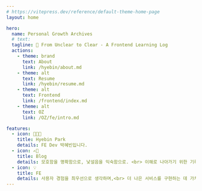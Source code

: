```yaml
---
# https://vitepress.dev/reference/default-theme-home-page
layout: home

hero:
  name: Personal Growth Archives
  # text:
  tagline: 🚀 From Unclear to Clear - A Frontend Learning Log
  actions:
    - theme: brand
      text: About
      link: /hyebin/about.md
    - theme: alt
      text: Resume
      link: /hyebin/resume.md
    - theme: alt
      text: Frontend
      link: /frontend/index.md
    - theme: alt
      text: OZ
      link: /OZ/fe/intro.md

features:
  - icon: 👩🏻‍💻
    title: Hyebin Park
    details: FE Dev 박혜빈입니다.
  - icon: ✍🏼
    title: Blog
    details: 모호함을 명확함으로, 낯설음을 익숙함으로. <br> 이해로 나아가기 위한 기록
  - icon: 💡
    title: FE
    details: 사용자 경험을 최우선으로 생각하며,<br> 더 나은 서비스를 구현하는 데 가치를 둡니다.
---
```

